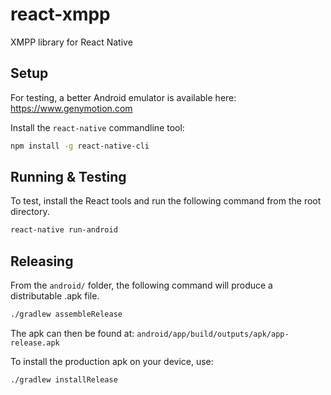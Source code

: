# react-xmpp
XMPP library for React Native

## Setup

For testing, a better Android emulator is available here:
https://www.genymotion.com

Install the `react-native` commandline tool:

```bash
npm install -g react-native-cli
```

## Running & Testing

To test, install the React tools and run the following command from the root directory.

```bash
react-native run-android
```

## Releasing

From the `android/` folder, the following command will produce a distributable .apk file.

```bash
./gradlew assembleRelease
```

The apk can then be found at: `android/app/build/outputs/apk/app-release.apk`

To install the production apk on your device, use:

```bash
./gradlew installRelease
```
